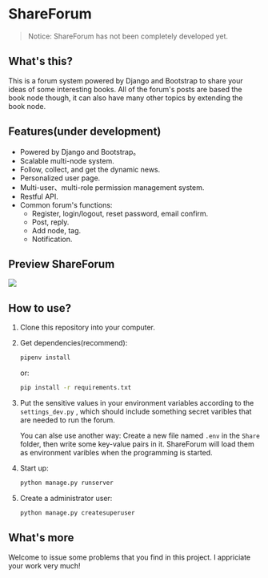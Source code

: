 # ShareForum

>Notice: ShareForum has not been completely developed yet.

## What's this?
This is a forum system powered by Django and Bootstrap to share your ideas of some interesting books. All of the forum's posts are based the book node though, it can also have many other topics by extending the book node.

## Features(under development)
- Powered by Django and Bootstrap。
- Scalable multi-node system.
- Follow, collect, and get the dynamic news. 
- Personalized user page.
- Multi-user、multi-role permission management system.
- Restful API.
- Common forum's functions:
    + Register, login/logout, reset password, email confirm.
    + Post, reply.
    + Add node, tag.
    + Notification.

## Preview ShareForum
![](http://arian-blogs.oss-cn-beijing.aliyuncs.com/18-5-31/10912899.jpg)

## How to use?
1. Clone this repository into your computer.
2. Get dependencies(recommend):
    ```bash
    pipenv install
    ```
    
    or:
   
    ```bash
    pip install -r requirements.txt
    ```
    
3. Put the sensitive values in your environment variables according to the `settings_dev.py` , which should include something secret varibles that are needed to run the forum.
 
    You can alse use another way: Create a new file named `.env` in the `Share` folder, then write some key-value pairs in it. ShareForum will load them as environment varibles when the programming is started.

4. Start up:
    ```bash
    python manage.py runserver
    ```
5. Create a administrator user:
    ```bash
    python manage.py createsuperuser
    ```

## What's more
Welcome to issue some problems that you find in this project. I appriciate your work very much!
